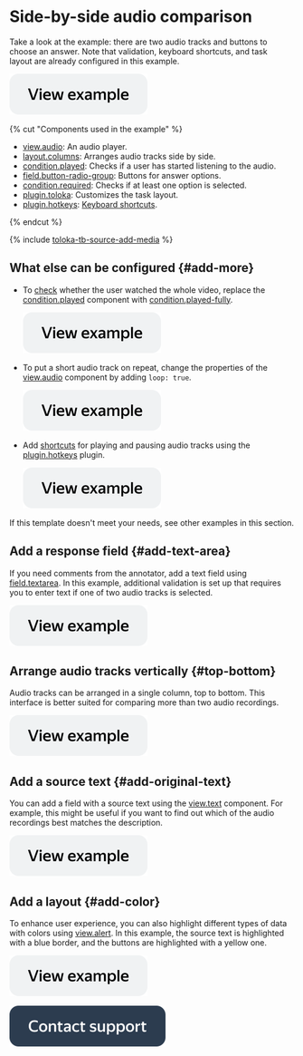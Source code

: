 # Side-by-side audio comparison

Take a look at the example: there are two audio tracks and buttons to choose an answer. Note that validation, keyboard shortcuts, and task layout are already configured in this example.

[![](../_images/buttons/view-example.svg)](https://clck.ru/Tqtjj)

{% cut "Components used in the example" %}


- [view.audio](../reference/view.audio.md): An audio player.
- [layout.columns](../reference/layout.columns.md): Arranges audio tracks side by side.
- [condition.played](../reference/condition.played.md): Checks if a user has started listening to the audio.
- [field.button-radio-group](../reference/field.button-radio-group.md): Buttons for answer options.
- [condition.required](../reference/condition.required.md): Checks if at least one option is selected.
- [plugin.toloka](../reference/plugin.toloka.md): Customizes the task layout.
- [plugin.hotkeys](../reference/plugin.hotkeys.md): [Keyboard shortcuts](../best-practices/hotkeys.md).

{% endcut %}

{% include [toloka-tb-source-add-media](../_includes/toloka-tb-source/id-toloka-tb-source/add-media.md) %}




## What else can be configured {#add-more}

- To [check](../best-practices/conditions.md) whether the user watched the whole video, replace the [condition.played](../reference/condition.played.md) component with [condition.played-fully](../reference/condition.played-fully.md).

  [![](../_images/buttons/view-example.svg)](https://clck.ru/Tqtpk)
  
- To put a short audio track on repeat, change the properties of the [view.audio](../reference/view.audio.md) component by adding `loop: true`.

  [![](../_images/buttons/view-example.svg)](https://clck.ru/Tqtss)
  
- Add [shortcuts](../best-practices/hotkeys.md) for playing and pausing audio tracks using the [plugin.hotkeys](../reference/plugin.hotkeys.md) plugin.

  [![](../_images/buttons/view-example.svg)](https://clck.ru/U7fjR)
  

If this template doesn't meet your needs, see other examples in this section.


## Add a response field {#add-text-area}

If you need comments from the annotator, add a text field using [field.textarea](../reference/field.textarea.md). In this example, additional validation is set up that requires you to enter text if one of two audio tracks is selected.

  [![](../_images/buttons/view-example.svg)](https://clck.ru/Tqtw9)

## Arrange audio tracks vertically {#top-bottom}

Audio tracks can be arranged in a single column, top to bottom. This interface is better suited for comparing more than two audio recordings.

  [![](../_images/buttons/view-example.svg)](https://clck.ru/Tqu2T)

## Add a source text {#add-original-text}

You can add a field with a source text using the [view.text](../reference/view.text.md) component. For example, this might be useful if you want to find out which of the audio recordings best matches the description.

  [![](../_images/buttons/view-example.svg)](https://clck.ru/TquBL)

## Add a layout {#add-color}

To enhance user experience, you can also highlight different types of data with colors using [view.alert](../reference/view.alert.md). In this example, the source text is highlighted with a blue border, and the buttons are highlighted with a yellow one.

  [![](../_images/buttons/view-example.svg)](https://clck.ru/TquFn)

[![image](../_images/buttons/contact-support.svg)](../concepts/support.md)
